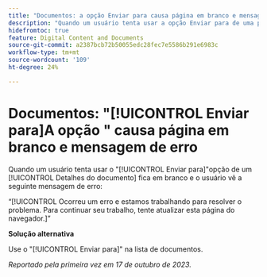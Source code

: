 ```yaml
---
title: "Documentos: a opção Enviar para causa página em branco e mensagem de erro"
description: "Quando um usuário tenta usar a opção Enviar para de uma página Detalhes do documento, a página fica em branco e o usuário vê uma mensagem de erro."
hidefromtoc: true
feature: Digital Content and Documents
source-git-commit: a2387bcb72b50055edc28fec7e5586b291e6983c
workflow-type: tm+mt
source-wordcount: '109'
ht-degree: 24%

---
```



# Documentos: &quot;[!UICONTROL Enviar para]A opção &quot; causa página em branco e mensagem de erro

Quando um usuário tenta usar o &quot;[!UICONTROL Enviar para]&quot;opção de um [!UICONTROL Detalhes do documento] fica em branco e o usuário vê a seguinte mensagem de erro:

“[!UICONTROL Ocorreu um erro e estamos trabalhando para resolver o problema. Para continuar seu trabalho, tente atualizar esta página do navegador.]”

**Solução alternativa**

Use o &quot;[!UICONTROL Enviar para]&quot; na lista de documentos.

_Reportado pela primeira vez em 17 de outubro de 2023._
